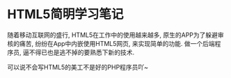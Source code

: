 # HTML5简明学习笔记
随着移动互联网的盛行, HTML5在工作中的使用越来越多, 原生的APP为了躲避审核的痛苦, 纷纷在App中内嵌使用HTML5网页,  来实现简单的功能. 做一个后端程序员, 逼不得已也是逃不掉的要熟悉下新的技术.  

可以说不会写HTML5的美工不是好的PHP程序员吖~
